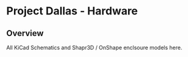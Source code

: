 
# Project Dallas - Hardware

## Overview

All KiCad Schematics and Shapr3D / OnShape enclsoure models here.